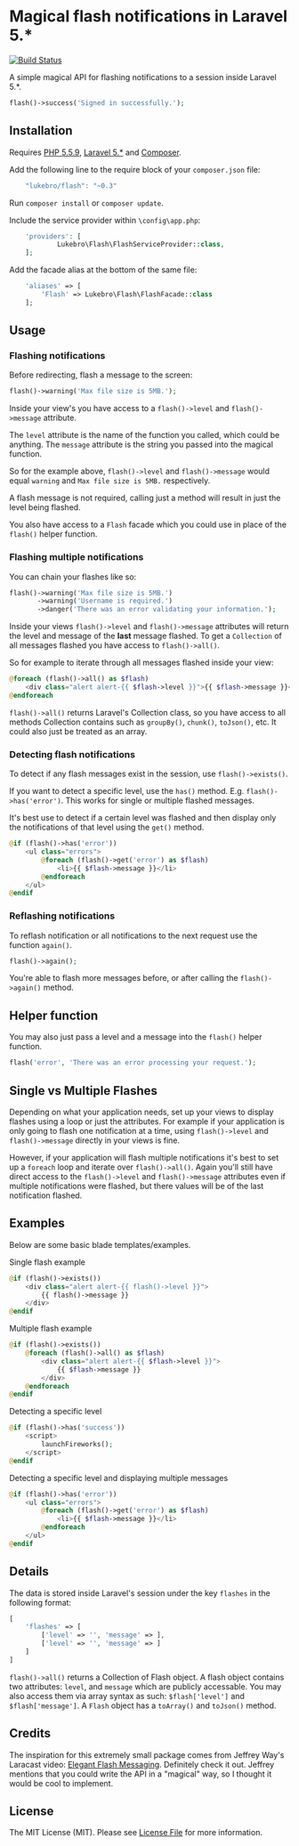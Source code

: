# Magical flash notifications in Laravel 5.*

[![Build Status](https://travis-ci.org/lukebro/flash.svg?branch=master)](https://travis-ci.org/lukebro/flash)

A simple magical API for flashing notifications to a session inside Laravel 5.*.

```php
flash()->success('Signed in successfully.');
```

## Installation

Requires [PHP 5.5.9](http://php.net), [Laravel 5.*](http://github.com/laravel/laravel) and [Composer](http://getcomposer.org).

Add the following line to the require block of your `composer.json` file: 
```js
	"lukebro/flash": "~0.3"
```

Run `composer install` or `composer update`.

Include the service provider within `\config\app.php`:
```php
	'providers': [
			Lukebro\Flash\FlashServiceProvider::class,
	];
```

Add the facade alias at the bottom of the same file:
```php
	'aliases' => [
	    'Flash' => Lukebro\Flash\FlashFacade::class
	];
```

## Usage

### Flashing notifications

Before redirecting, flash a message to the screen:

```php
flash()->warning('Max file size is 5MB.');
```

Inside your view's you have access to a `flash()->level` and `flash()->message` attribute.

The `level` attribute is the name of the function you called, which could be anything.
The `message` attribute is the string you passed into the magical function.

So for the example above, `flash()->level` and `flash()->message` would equal `warning` and `Max file size is 5MB.` respectively.

A flash message is not required, calling just a method will result in just the level being flashed.

You also have access to a `Flash` facade which you could use in place of the `flash()` helper function.

### Flashing multiple notifications

You can chain your flashes like so:

```php
flash()->warning('Max file size is 5MB.')
	   ->warning('Username is required.')
	   ->danger('There was an error validating your information.');
```

Inside your views `flash()->level` and `flash()->message` attributes will return the level and message of the **last** message flashed.  To get a `Collection` of all messages flashed you have access to `flash()->all()`.

So for example to iterate through all messages flashed inside your view:

```php
@foreach (flash()->all() as $flash)
	<div class="alert alert-{{ $flash->level }}">{{ $flash->message }}</div>
@endforeach
```

`flash()->all()` returns Laravel's Collection class, so you have access to all methods Collection contains such as `groupBy()`, `chunk()`, `toJson()`, etc.  It could also just be treated as an array.

### Detecting flash notifications

To detect if any flash messages exist in the session, use `flash()->exists()`.

If you want to detect a specific level, use the `has()` method.  E.g. `flash()->has('error')`.  This works for single or multiple flashed messages.

It's best use to detect if a certain level was flashed and then display only the notifications of that level using the `get()` method.

```php
@if (flash()->has('error'))
	<ul class="errors">
		@foreach (flash()->get('error') as $flash)
			<li>{{ $flash->message }}</li>
		@endforeach
	</ul>
@endif
```

### Reflashing notifications

To reflash notification or all notifications to the next request use the function `again()`.

```php
flash()->again();
```

You're able to flash more messages before, or after calling the `flash()->again()` method.

## Helper function

You may also just pass a level and a message into the `flash()` helper function.

```php
flash('error', 'There was an error processing your request.');
```

## Single vs Multiple Flashes

Depending on what your application needs, set up your views to display flashes using a loop or just the attributes.  For example if your application is only going to flash one notification at a time, using `flash()->level` and `flash()->message` directly in your views is fine.

However, if your application will flash multiple notifications it's best to set up a `foreach` loop and iterate over `flash()->all()`.  Again you'll still have direct access to the `flash()->level` and `flash()->message` attributes even if multiple notifications were flashed, but there values will be of the last notification flashed.

## Examples

Below are some basic blade templates/examples.


Single flash example
```php
@if (flash()->exists())
	<div class="alert alert-{{ flash()->level }}">
		{{ flash()->message }}
	</div>
@endif
```

Multiple flash example
```php
@if (flash()->exists())
	@foreach (flash()->all() as $flash)
		<div class="alert alert-{{ $flash->level }}">
			{{ $flash->message }}
		</div>
	@endforeach
@endif
```

Detecting a specific level
```php
@if (flash()->has('success'))
	<script>
		launchFireworks();
	</script>
@endif
```

Detecting a specific level and displaying multiple messages
```php
@if (flash()->has('error'))
	<ul class="errors">
		@foreach (flash()->get('error') as $flash)
			<li>{{ $flash->message }}</li>
		@endforeach
	</ul>
@endif
```

## Details

The data is stored inside Laravel's session under the key `flashes` in the following format:

```php
[
	'flashes' => [
		['level' => '', 'message' => ],
		['level' => '', 'message' => ]
	]
]
```

`flash()->all()` returns a Collection of Flash object.  A flash object contains two attributes: `level`, and `message` which are publicly accessable.  You may also access them via array syntax as such: `$flash['level']` and `$flash['message']`.  A `Flash` object has a `toArray()` and `toJson()` method.

## Credits

The inspiration for this extremely small package comes from Jeffrey Way's Laracast video: [Elegant Flash Messaging](https://laracasts.com/series/build-project-flyer-with-me/episodes/9).
Definitely check it out.  Jeffrey mentions that you could write the API in a "magical" way, so I thought it would be cool to implement.

## License

The MIT License (MIT). Please see [License File](LICENSE.md) for more information.

